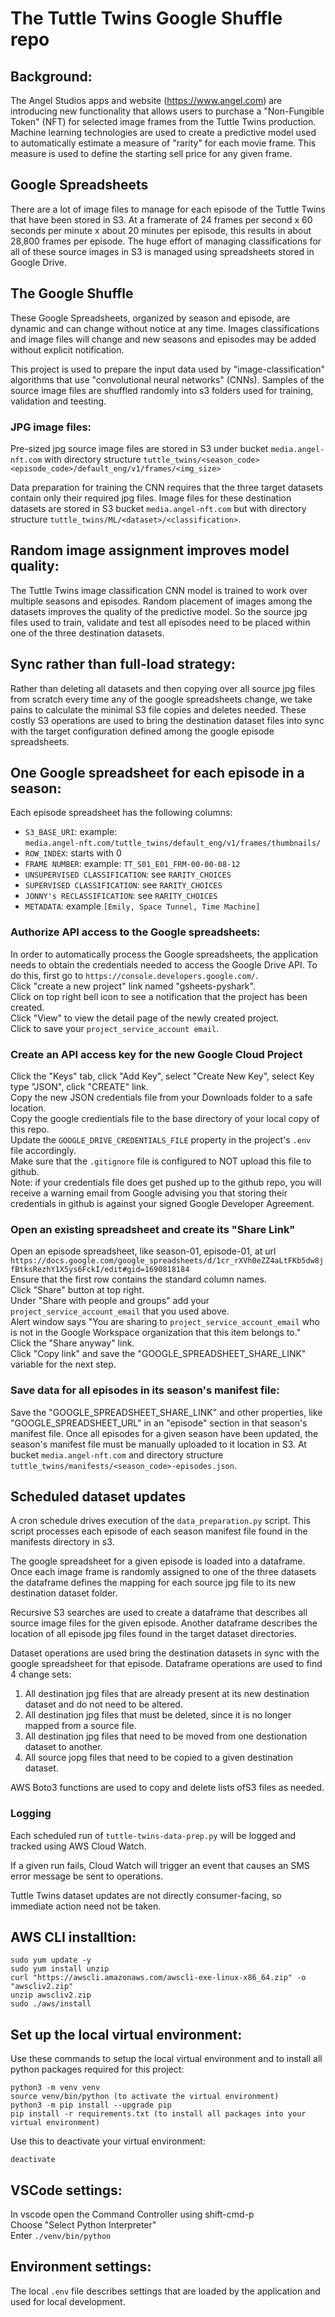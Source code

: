 # The Tuttle Twins Google Shuffle repo
## Background:  
The Angel Studios apps and website (https://www.angel.com) are introducing new functionality that allows users to purchase a "Non-Fungible Token" (NFT) for selected image frames from the Tuttle Twins production.  Machine learning technologies are used to create a predictive model used to automatically estimate a measure of "rarity" for each movie frame. This measure is used to define the starting sell price for any given frame.  

## Google Spreadsheets
There are a lot of image files to manage for each episode of the Tuttle Twins that have been stored in S3. At a framerate of 24 frames per second x 60 seconds per minute x about 20 minutes per episode, this results in about 28,800 frames per episode. The huge effort of managing classifications for all of these source images in S3 is managed using spreadsheets stored in Google Drive.

## The Google Shuffle
These Google Spreadsheets, organized by season and episode, are dynamic and can change without notice at any time. Images classifications and image files will change and new seasons and episodes may be added without explicit notification.  

This project is used to prepare the input data used by "image-classification" algorithms that use "convolutional neural networks" (CNNs). Samples of the source  image files are shuffled randomly into s3 folders used for training, validation and teesting.

### JPG image files:  
Pre-sized jpg source image files are stored in S3 under bucket `media.angel-nft.com` with directory structure `tuttle_twins/<season_code><episode_code>/default_eng/v1/frames/<img_size>`

Data preparation for training the CNN requires that the three target datasets contain only their required jpg files. Image files for these destination datasets are stored in S3 bucket `media.angel-nft.com` but with directory structure `tuttle_twins/ML/<dataset>/<classification>`.

## Random image assignment improves model quality:  
The Tuttle Twins image classification CNN model is trained to work over multiple seasons and episodes. Random placement of images among the datasets improves the quality of the predictive model. So the source jpg files used to train, validate and test all episodes need to be placed within one of the three destination datasets.  

## Sync rather than full-load strategy:  
Rather than deleting all datasets and then copying over all source jpg files from scratch every time any of the google spreadsheets change, we take pains to calculate the minimal S3 file copies and deletes needed. These costly S3 operations are used to bring the destination dataset files into sync with the target configuration defined among the google episode spreadsheets.

## One Google spreadsheet for each episode in a season:  
Each episode spreadsheet has the following columns:  
  * `S3_BASE_URI`: example:  
    `media.angel-nft.com/tuttle_twins/default_eng/v1/frames/thumbnails/`
  * `ROW_INDEX`: starts with 0  
  * `FRAME NUMBER`: example: `TT_S01_E01_FRM-00-00-08-12`  
  * `UNSUPERVISED CLASSIFICATION`: see `RARITY_CHOICES`  
  * `SUPERVISED CLASSIFICATION`: see `RARITY_CHOICES`  
  * `JONNY's RECLASSIFICATION`: see `RARITY_CHOICES`  
  * `METADATA`: example `[Emily, Space Tunnel, Time Machine]`   

### Authorize API access to the Google spreadsheets:    
In order to automatically process the Google spreadsheets, the application needs to obtain the credentials needed to access the Google Drive API. To do this, first go to `https://console.developers.google.com/`.  
Click "create a new project" link named "gsheets-pyshark".  
Click on top right bell icon to see a notification that the project has been created.  
Click "View" to view the detail page of the newly created project.    
Click to save your `project_service_account email`.   

### Create an API access key for the new Google Cloud Project  
Click the "Keys" tab, click "Add Key", select "Create New Key", select Key type "JSON", click "CREATE" link.  
Copy the new JSON credentials file from your Downloads folder to a safe location.  
Copy the google credientials file to the base directory of your local copy of this repo.  
Update the `GOOGLE_DRIVE_CREDENTIALS_FILE` property in the project's `.env` file accordingly.  
Make sure that the `.gitignore` file is configured to NOT upload this file to github.  
Note: if your credentials file does get pushed up to the github repo, you will receive a warning email from Google advising you that storing their credentials in github is against your signed Google Developer Agreement.  

### Open an existing spreadsheet and create its "Share Link"
Open an episode spreadsheet, like season-01, episode-01, at url `https://docs.google.com/google_spreadsheets/d/1cr_rXVh0eZZ4aLtFKb5dw8jfBtksRezhY1X5ys6FckI/edit#gid=1690818184`  
Ensure that the first row contains the standard column names.  
Click "Share" button at top right.  
Under "Share with people and groups" add your `project_service_account_email` that you used above.  
Alert window says "You are sharing to `project_service_account_email` who is not in the Google Workspace organization that this item belongs to."  
Click the "Share anyway" link.  
Click "Copy link" and save the "GOOGLE_SPREADSHEET_SHARE_LINK" variable for the next step.   

### Save data for all episodes in its season's manifest file:
Save the "GOOGLE_SPREADSHEET_SHARE_LINK" and other properties, like "GOOGLE_SPREADSHEET_URL" in an "episode" section in that season's manifest file. Once all episodes for a given season have been updated, the season's manifest file must be manually uploaded to it location in S3. At bucket `media.angel-nft.com` and directory structure `tuttle_twins/manifests/<season_code>-episodes.json`.

## Scheduled dataset updates
A cron schedule drives execution of the `data_preparation.py` script. This script processes each episode of each season manifest file found in the manifests directory in s3.  

The google spreadsheet for a given episode is loaded into a dataframe. Once each image frame is randomly assigned to one of the three datasets the dataframe defines the mapping for each source jpg file to its new destination dataset folder.

Recursive S3 searches are used to create a dataframe that describes all source image files for the given episode. Another dataframe describes the location of all episode jpg files found in the target dataset directories.

Dataset operations are used bring the destination datasets in sync with the google spreadsheet for that episode.  Dataframe operations are used to find 4 change sets:

1. All destination jpg files that are already present at its new destination dataset and do not need to be altered.  
2. All destination jpg files that must be deleted, since it is no longer mapped from a source file.  
3. All destination jpg files that need to be moved from one destionation dataset to another.  
4. All source jopg files that need to be copied to a given destination dataset.  

AWS Boto3 functions are used to copy and delete lists ofS3 files as needed.
### Logging
Each scheduled run of `tuttle-twins-data-prep.py` will be logged and tracked using AWS Cloud Watch.

If a given run fails, Cloud Watch will trigger an event that causes an SMS error message be sent to operations.

Tuttle Twins dataset updates are not directly consumer-facing, so immediate action need not be taken.

## AWS CLI installtion:
```
sudo yum update -y
sudo yum install unzip
curl "https://awscli.amazonaws.com/awscli-exe-linux-x86_64.zip" -o "awscliv2.zip"
unzip awscliv2.zip
sudo ./aws/install
```

## Set up the local virtual environment:
Use these commands to setup the local virtual environment and to install all python packages required for this project:
```
python3 -m venv venv
source venv/bin/python (to activate the virtual environment)
python3 -m pip install --upgrade pip
pip install -r requirements.txt (to install all packages into your virtual environment)
```

Use this to deactivate your virtual environment:   
```
deactivate 
```

## VSCode settings:
In vscode open the Command Controller using shift-cmd-p  
Choose "Select Python Interpreter"  
Enter  `./venv/bin/python`  
## Environment settings:
The local `.env` file describes settings that are loaded by the application and used for local development.

